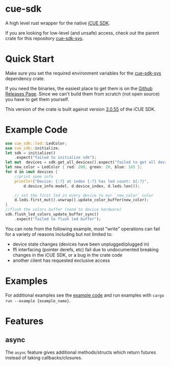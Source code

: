 # cue-sdk

A high level rust wrapper for the native [iCUE SDK](https://github.com/CorsairOfficial/cue-sdk).

If you are looking for low-level (and unsafe) access, check out the parent crate 
for this repository [cue-sdk-sys](https://github.com/scottroemeschke/cue-sdk-sys).

 # Quick Start

 Make sure you set the required environment variables for the [cue-sdk-sys](https://crates.io/crates/cue-sdk-sys)
 dependency crate.

 If you need the binaries, the easiest place to get them is on the [Github Releases Page](https://github.com/CorsairOfficial/cue-sdk).
 Since we can't build them from scratch (not open source) you have to get them yourself.

 This version of the crate is built against version [3.0.55](https://github.com/CorsairOfficial/cue-sdk/releases/tag/v3.0.355)
 of the iCUE SDK.

 # Example Code

 ```rust
 use cue_sdk::led::LedColor;
 use cue_sdk::initialize;
 let sdk = initialize()
     .expect("failed to initialize sdk");
 let mut  devices = sdk.get_all_devices().expect("failed to get all devices");
 let new_color = LedColor { red: 200, green: 20, blue: 165 };
 for d in &mut devices {
     //print some info
     println!("Device: {:?} at index {:?} has led count: ${:?}",
         d.device_info.model, d.device_index, d.leds.len());

     // set the first led in every device to our `new_color` color
     d.leds.first_mut().unwrap().update_color_buffer(new_color);
 }
 //flush the colors buffer (send to device hardware)
 sdk.flush_led_colors_update_buffer_sync()
     .expect("failed to flush led buffer");
 ```

 You can note from the following example, most "write" operations can fail
 for a variety of reasons including but not limited to:

 - device state changes (devices have been unplugged/plugged in)
 - ffi interfacing (pointer derefs, etc) fail due to undocumented breaking changes in the iCUE SDK,
 or a bug in the crate code
 - another client has requested exclusive access

 # Examples

 For additional examples see the [example code](https://github.com/scottroemeschke/cue-sdk-rust)
 and run examples with `cargo run --example {example_name}`.
 
 # Features
 
 ## async
 
 The `async` feature gives additional methods/structs which return futures 
 instead of taking callbacks/closures.
 